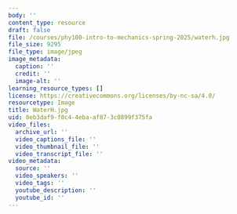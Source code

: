 ```yaml
---
body: ''
content_type: resource
draft: false
file: /courses/phy100-intro-to-mechanics-spring-2025/waterh.jpg
file_size: 9295
file_type: image/jpeg
image_metadata:
  caption: ''
  credit: ''
  image-alt: ''
learning_resource_types: []
license: https://creativecommons.org/licenses/by-nc-sa/4.0/
resourcetype: Image
title: WaterH.jpg
uid: 0eb3daf9-f0c4-4eba-af87-3c0899f375fa
video_files:
  archive_url: ''
  video_captions_file: ''
  video_thumbnail_file: ''
  video_transcript_file: ''
video_metadata:
  source: ''
  video_speakers: ''
  video_tags: ''
  youtube_description: ''
  youtube_id: ''
---
```

